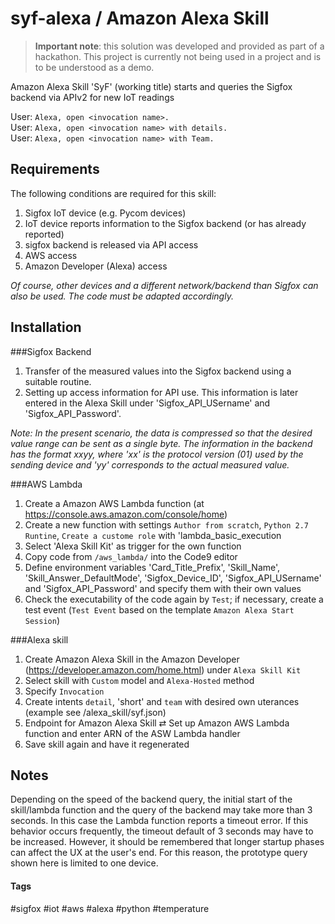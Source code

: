 # syf-alexa / Amazon Alexa Skill 

> **Important note**: this solution was developed and provided as part of a hackathon. This
> project is currently not being used in a project and is to be understood as a demo.

Amazon Alexa Skill 'SyF' (working title) starts and queries the Sigfox backend via APIv2 for new IoT readings

User: `Alexa, open <invocation name>.`<br />
User: `Alexa, open <invocation name> with details.`<br />
User: `Alexa, open <invocation name> with Team.`<br />


## Requirements
The following conditions are required for this skill:

1. Sigfox IoT device (e.g. Pycom devices)
2. IoT device reports information to the Sigfox backend (or has already reported)
3. sigfox backend is released via API access
4. AWS access
5. Amazon Developer (Alexa) access

*Of course, other devices and a different network/backend than Sigfox can also be used. The code must be adapted accordingly.*

## Installation
###Sigfox Backend

1. Transfer of the measured values into the Sigfox backend using a suitable routine.
2. Setting up access information for API use. This information is later entered in the Alexa Skill under 'Sigfox_API_USername' and 'Sigfox_API_Password'.

*Note: In the present scenario, the data is compressed so that the desired value range can be sent as a single byte. The information in the backend has the format xxyy, where 'xx' is the protocol version (01) used by the sending device and 'yy' corresponds to the actual measured value.*

###AWS Lambda

1. Create a Amazon AWS Lambda function (at https://console.aws.amazon.com/console/home)
2. Create a new function with settings `Author from scratch`, `Python 2.7 Runtine`, `Create a custome role` with 'lambda_basic_execution
2. Select 'Alexa Skill Kit' as trigger for the own function
3. Copy code from `/aws_lambda/` into the Code9 editor
2. Define environment variables 'Card_Title_Prefix', 'Skill_Name', 'Skill_Answer_DefaultMode', 'Sigfox_Device_ID', 'Sigfox_API_USername' and 'Sigfox_API_Password' and specify them with their own values
3. Check the executability of the code again by `Test`; if necessary, create a test event (`Test Event` based on the template `Amazon Alexa Start Session`)

###Alexa skill
1. Create Amazon Alexa Skill in the Amazon Developer (https://developer.amazon.com/home.html) under `Alexa Skill Kit`
2. Select skill with `Custom` model and `Alexa-Hosted` method
2. Specify `Invocation`
3. Create intents `detail`, 'short' and `team` with desired own uterances (example see /alexa_skill/syf.json)
4. Endpoint for Amazon Alexa Skill ⇄ Set up Amazon AWS Lambda function and enter ARN of the ASW Lambda handler
5. Save skill again and have it regenerated

## Notes
Depending on the speed of the backend query, the initial start of the skill/lambda function and the query of the backend may take more than 3 seconds. In this case the Lambda function reports a timeout error. If this behavior occurs frequently, the timeout default of 3 seconds may have to be increased. However, it should be remembered that longer startup phases can affect the UX at the user's end. For this reason, the prototype query shown here is limited to one device.

#### Tags
 #sigfox #iot #aws #alexa #python #temperature
